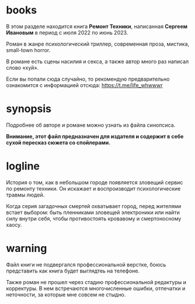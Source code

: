 # books
В этом разделе находится книга **Ремонт Техники**, написанная **Сергеем Ивановым** в период с июля 2022 по июнь 2023.

Роман в жанре психологический триллер, современная проза, мистика, small-town horror.

В романе есть сцены насилия и секса, а также автор много раз написал слово «хуй».

Если вы попали сюда случайно, то рекомендую предварительно ознакомится с информацией отсюда: https://t.me/life_whwwwr
# synopsis
Подробнее об авторе и романе можно узнать из файла синопсиса.

**Внимание, этот файл предназначен для издателя и содержит в себе сухой пересказ сюжета со спойлерами.**

# logline
История о том, как в небольшом городе появляется зловещий сервис по ремонту техники. Он искажает и воспроизводит психологические травмы людей.

Когда серия загадочных смертей охватывает город, перед жителями встает выбором: быть пленниками зловещей электроники или найти силу внутри себя, чтобы противостоять кровавому и смертоносному хаосу.

# warning
Файл книги не подвергался профессиональной верстке, боюсь представить как книга будет выглядтеь на телефоне.

Также роман не прошел через стадию профессиональной редактуры и корректуры. В нем встречаются многочисленные ошибки, отпечатки и неточности, за которые мне совсем не стыдно.  

 
